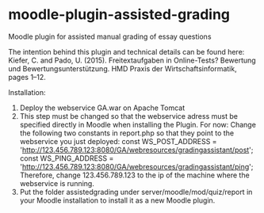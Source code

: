 # moodle-plugin-assisted-grading
Moodle plugin for assisted manual grading of essay questions

The intention behind this plugin and technical details can be found here:
Kiefer, C. and Pado, U. (2015). Freitextaufgaben in Online-Tests? Bewertung
und Bewertungsunterstützung. HMD Praxis der Wirtschaftsinformatik, pages
1–12.

Installation:
1. Deploy the webservice GA.war on Apache Tomcat
2. This step must be changed so that the webservice adress must be specified directly in Moodle when installing the Plugin.
For now: Change the following two constants in report.php so that they point to the webservice you just deployed:
 const WS_POST_ADDRESS = 'http://123.456.789.123:8080/GA/webresources/gradingassistant/post';
 const WS_PING_ADDRESS = 'http://123.456.789.123:8080/GA/webresources/gradingassistant/ping';
 Therefore, change 123.456.789.123 to the ip of the machine where the webservice is running. 
 3. Put the folder assistedgrading under server/moodle/mod/quiz/report in your Moodle installation to install it as a new Moodle plugin.
 
 
